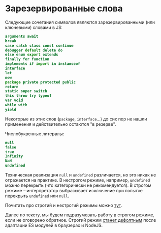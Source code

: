 # Зарезервированные слова

Следующие сочетания символов являются зарезервированными (или ключевыми)
словами в JS:

```js
arguments await
break
case catch class const continue
debugger default delete do
else enum export extends
finally for function
implements if import in instanceof
interface
let
new
package private protected public
return
static super switch
this throw try typeof
var void
while with
yield
```

Некоторые из этих слов (`package`, `interface`...) до сих пор не нашли
применения и действительно остаются "в резерве".

Числобуквенные литералы:

```js
null
false
true
Infinity
NaN
undefined
```

Техническая реализация `null` и `undefined` различается, но это никак не отражается на практике.
В нестрогом режиме, например, `undefined` можно перекрыть (что категорически не рекомендуется).
В строгом режиме – интерпретатор выбрасывает исключение при попытке перекрыть `undefined` или `null`.

Почитать про строгий и нестрогий режимы можно [тут](https://developer.mozilla.org/ru/docs/Web/JavaScript/Reference/Strict_mode).

Далее по тексту, мы будем подразумевать работу в строгом режиме, если
не оговорено обратное. Строгий режим [станет дефолтным](http://stackoverflow.com/questions/31685262/not-recommended-to-write-out-use-strict-with-es6)
после адаптации ES модулей в браузерах и NodeJS.

